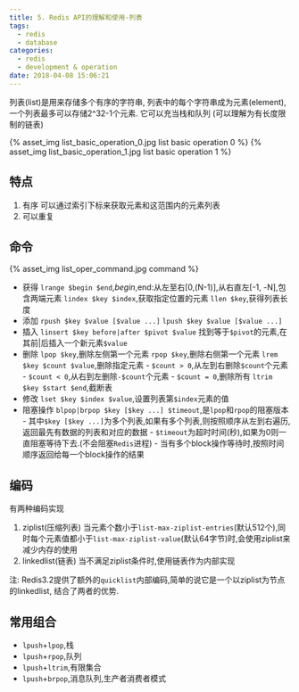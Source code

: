 ```yaml
---
title: 5. Redis API的理解和使用-列表
tags:
  - redis
  - database
categories:
  - redis
  - development & operation
date: 2018-04-08 15:06:21
---
```



列表(list)是用来存储多个有序的字符串,
列表中的每个字符串成为元素(element),
一个列表最多可以存储2^32-1个元素.
它可以充当栈和队列
(可以理解为有长度限制的链表)

{% asset_img list_basic_operation_0.jpg list basic operation 0 %}
{% asset_img list_basic_operation_1.jpg list basic operation 1 %}

<!-- more -->

## 特点

1. 有序
	可以通过索引下标来获取元素和这范围内的元素列表
2. 可以重复

## 命令

{% asset_img list_oper_command.jpg command %}

- 获得
	`lrange $begin $end`,$begin,$end:从左至右[0,(N-1)],从右直左[-1, -N],包含两端元素
	`lindex $key $index`,获取指定位置的元素
	`llen $key`,获得列表长度
- 添加
	`rpush $key $value [$value ...]`
	`lpush $key $value [$value ...]`
- 插入
	`linsert $key before|after $pivot $value` 找到等于`$pivot`的元素,在其前|后插入一个新元素`$value`
- 删除
	`lpop $key`,删除左侧第一个元素
	`rpop $key`,删除右侧第一个元素
	`lrem $key $count $value`,删除指定元素
		- `$count > 0`,从左到右删除`$count`个元素
		- `$count < 0`,从右到左删除`-$count`个元素
		- `$count = 0`,删除所有
	`ltrim $key $start $end`,截断表
- 修改
	`lset $key $index $value`,设置列表第`$index`元素的值
- 阻塞操作
	`blpop|brpop $key [$key ...] $timeout`,是`lpop`和`rpop`的阻塞版本
		- 其中`$key [$key ...]`为多个列表,如果有多个列表,则按照顺序从左到右遍历,返回最先有数据的列表和对应的数据
		- `$timeout`为超时时间(秒),如果为0则一直阻塞等待下去.(不会阻塞`Redis`进程)
		- 当有多个block操作等待时,按照时间顺序返回给每一个block操作的结果

## 编码

有两种编码实现

1. ziplist(压缩列表)
	当元素个数小于`list-max-ziplist-entries`(默认512个),同时每个元素值都小于`list-max-ziplist-value`(默认64字节)时,会使用ziplist来减少内存的使用
2. linkedlist(链表)
	当不满足ziplist条件时,使用链表作为内部实现

注:
Redis3.2提供了额外的`quicklist`内部编码,简单的说它是一个以ziplist为节点的linkedlist,
结合了两者的优势. 

## 常用组合

- `lpush`+`lpop`,栈
- `lpush`+`rpop`,队列
- `lpush`+`ltrim`,有限集合
- `lpush`+`brpop`,消息队列,生产者消费者模式

